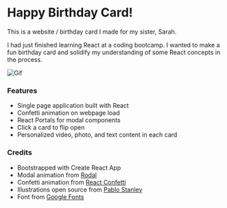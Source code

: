 # Happy Birthday Card!

This is a website / birthday card I made for my sister, Sarah.

I had just finished learning React at a coding bootcamp. I wanted to make a fun birthday card and solidify my understanding of some React concepts in the process.

![Gif](https://media.giphy.com/media/ftw9hMMfw6pAGEgcxf/giphy.gif)

### Features

- Single page application built with React
- Confetti animation on webpage load
- React Portals for modal components
- Click a card to flip open
- Personalized video, photo, and text content in each card

### Credits

- Bootstrapped with Create React App
- Modal animation from [Rodal](http://chenjiahan.github.io/rodal/)
- Confetti animation from [React Confetti](https://openbase.io/js/react-confetti)
- Illustrations open source from [Pablo Stanley](https://www.opendoodles.com/)
- Font from [Google Fonts](https://fonts.google.com/)
